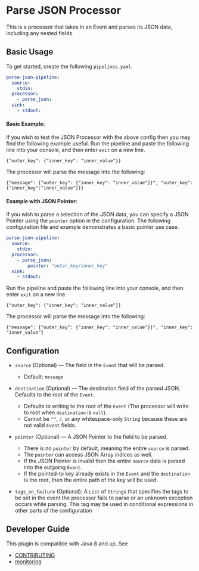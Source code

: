 # Parse JSON Processor
This is a processor that takes in an Event and parses its JSON data, including any nested fields.
## Basic Usage
To get started, create the following `pipelines.yaml`.
```yaml
parse-json-pipeline:
  source:
    stdin:
  processor:
    - parse_json:
  sink:
    - stdout:
```
#### Basic Example:
If you wish to test the JSON Processor with the above config then you may find the following example useful.
Run the pipeline and paste the following line into your console, and then enter `exit` on a new line.
```
{"outer_key": {"inner_key": "inner_value"}}
```

The processor will parse the message into the following:
```
{"message": {"outer_key": {"inner_key": "inner_value"}}", "outer_key":{"inner_key":"inner_value"}}}
```
#### Example with JSON Pointer:
If you wish to parse a selection of the JSON data, you can specify a JSON Pointer using the `pointer` option in the configuration.
The following configuration file and example demonstrates a basic pointer use case.
```yaml
parse-json-pipeline:
  source:
    stdin:
  processor:
    - parse_json:
        pointer: "outer_key/inner_key"
  sink:
    - stdout:
```
Run the pipeline and paste the following line into your console, and then enter `exit` on a new line.
```
{"outer_key": {"inner_key": "inner_value"}}
```

The processor will parse the message into the following:
```
{"message": {"outer_key": {"inner_key": "inner_value"}}", "inner_key": "inner_value"}
```
## Configuration
* `source` (Optional) — The field in the `Event` that will be parsed.
    * Default: `message`

* `destination` (Optional) — The destination field of the parsed JSON. Defaults to the root of the `Event`.
    * Defaults to writing to the root of the `Event` (The processor will write to root when `destination` is `null`).
    * Cannot be `""`, `/`, or any whitespace-only `String` because these are not valid `Event` fields.

* `pointer` (Optional) — A JSON Pointer to the field to be parsed.
    * There is no `pointer` by default, meaning the entire `source` is parsed.
    * The `pointer` can access JSON Array indices as well.
    * If the JSON Pointer is invalid then the entire `source` data is parsed into the outgoing `Event`.
    * If the pointed-to key already exists in the `Event` and the `destination` is the root, then the entire path of the key will be used.

* `tags_on_failure` (Optional): A `List` of `String`s that specifies the tags to be set in the event the processor fails to parse or an unknown exception occurs while parsing. This tag may be used in conditional expressions in other parts of the configuration

## Developer Guide
This plugin is compatible with Java 8 and up. See
- [CONTRIBUTING](https://github.com/opensearch-project/data-prepper/blob/main/CONTRIBUTING.md)
- [monitoring](https://github.com/opensearch-project/data-prepper/blob/main/docs/monitoring.md)
